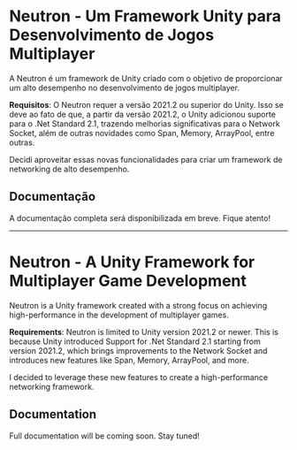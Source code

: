 # Neutron - Um Framework Unity para Desenvolvimento de Jogos Multiplayer

A Neutron é um framework de Unity criado com o objetivo de proporcionar um alto desempenho no desenvolvimento de jogos multiplayer.

**Requisitos**: O Neutron requer a versão 2021.2 ou superior do Unity. Isso se deve ao fato de que, a partir da versão 2021.2, o Unity adicionou suporte para o .Net Standard 2.1, trazendo melhorias significativas para o Network Socket, além de outras novidades como Span, Memory, ArrayPool, entre outras.

Decidi aproveitar essas novas funcionalidades para criar um framework de networking de alto desempenho.

## Documentação

A documentação completa será disponibilizada em breve. Fique atento!

_______________________________________________________________________________

# Neutron - A Unity Framework for Multiplayer Game Development

Neutron is a Unity framework created with a strong focus on achieving high-performance in the development of multiplayer games.

**Requirements**: Neutron is limited to Unity version 2021.2 or newer. This is because Unity introduced Support for .Net Standard 2.1 starting from version 2021.2, which brings improvements to the Network Socket and introduces new features like Span, Memory, ArrayPool, and more.

I decided to leverage these new features to create a high-performance networking framework.

## Documentation

Full documentation will be coming soon. Stay tuned!
